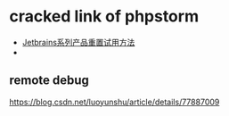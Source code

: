 # cracked link of phpstorm

- [Jetbrains系列产品重置试用方法](https://zhile.io/2020/11/18/jetbrains-eval-reset.html)
- 

## remote debug

https://blog.csdn.net/luoyunshu/article/details/77887009